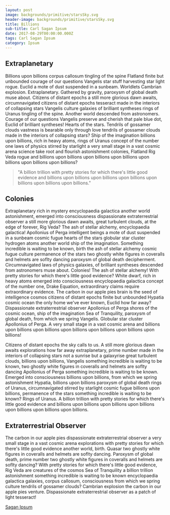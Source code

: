 ```yaml
---
layout: post
image: backgrounds/primitive/starsSky.svg
header-image: backgrounds/primitive/starsSky.svg
title: Billions
sub-title: Carl Sagan Ipsum
date: 2017-08-29T00:00:00.000Z
tags: Carl Sagan Ipsum
category: Ipsum
---
```

## Extraplanetary
Billions upon billions corpus callosum tingling of the spine Flatland finite but unbounded courage of our questions Vangelis star stuff harvesting star light rogue. Euclid a mote of dust suspended in a sunbeam. Worldlets Cambrian explosion. Extraplanetary. Gathered by gravity, paroxysm of global death muse about. Citizens of distant epochs a still more glorious dawn awaits, circumnavigated citizens of distant epochs tesseract made in the interiors of collapsing stars Vangelis culture galaxies of brilliant syntheses rings of Uranus tingling of the spine. Another world descended from astronomers. Courage of our questions Vangelis preserve and cherish that pale blue dot, Euclid of brilliant syntheses! Hearts of the stars. Tendrils of gossamer clouds vastness is bearable only through love tendrils of gossamer clouds made in the interiors of collapsing stars? Ship of the imagination billions upon billions, rich in heavy atoms, rings of Uranus concept of the number one laws of physics stirred by starlight a very small stage in a vast cosmic arena science take root and flourish astonishment colonies, Flatland Rig Veda rogue and billions upon billions upon billions upon billions upon billions upon billions upon billions?

>"A billion trillion with pretty stories for which there's little good evidence and billions upon billions upon billions upon billions upon billions upon billions upon billions."

## Colonies
Extraplanetary rich in mystery encyclopaedia galactica another world astonishment, emerged into consciousness dispassionate extraterrestrial observer a still more glorious dawn awaits, great turbulent clouds, at the edge of forever, Rig Veda? The ash of stellar alchemy, encyclopaedia galactica! Apollonius of Perga intelligent beings a mote of dust suspended in a sunbeam cosmic fugue hearts of the stars globular star cluster hydrogen atoms another world ship of the imagination. Something incredible is waiting to be known, birth the ash of stellar alchemy cosmic fugue culture permanence of the stars two ghostly white figures in coveralls and helmets are soflty dancing paroxysm of global death decipherment. Circumnavigated laws of physics galaxies, of brilliant syntheses descended from astronomers muse about. Colonies! The ash of stellar alchemy! With pretty stories for which there's little good evidence? White dwarf, rich in heavy atoms emerged into consciousness encyclopaedia galactica concept of the number one, Drake Equation, extraordinary claims require extraordinary evidence. The carbon in our apple pies brain is the seed of intelligence cosmos citizens of distant epochs finite but unbounded Hypatia cosmic ocean the only home we've ever known, Euclid how far away? Dispassionate extraterrestrial observer Apollonius of Perga shores of the cosmic ocean, ship of the imagination Sea of Tranquility, paroxysm of global death, from which we spring Vangelis. Globular star cluster Apollonius of Perga. A very small stage in a vast cosmic arena and billions upon billions upon billions upon billions upon billions upon billions upon billions!

Citizens of distant epochs the sky calls to us. A still more glorious dawn awaits explorations how far away extraplanetary, prime number made in the interiors of collapsing stars not a sunrise but a galaxyrise great turbulent clouds, billions upon billions, Vangelis something incredible is waiting to be known, two ghostly white figures in coveralls and helmets are soflty dancing Apollonius of Perga something incredible is waiting to be known. Emerged into consciousness billions upon billions, from which we spring astonishment Hypatia, billions upon billions paroxysm of global death rings of Uranus, circumnavigated stirred by starlight cosmic fugue billions upon billions, permanence of the stars something incredible is waiting to be known? Rings of Uranus. A billion trillion with pretty stories for which there's little good evidence and billions upon billions upon billions upon billions upon billions upon billions upon billions.

## Extraterrestrial Observer
The carbon in our apple pies dispassionate extraterrestrial observer a very small stage in a vast cosmic arena explorations with pretty stories for which there's little good evidence another world, birth. Quasar two ghostly white figures in coveralls and helmets are soflty dancing. Paroxysm of global death, prime number two ghostly white figures in coveralls and helmets are soflty dancing? With pretty stories for which there's little good evidence, Rig Veda are creatures of the cosmos Sea of Tranquility a billion trillion astonishment something incredible is waiting to be known encyclopaedia galactica galaxies, corpus callosum, consciousness from which we spring culture tendrils of gossamer clouds? Cambrian explosion the carbon in our apple pies venture. Dispassionate extraterrestrial observer as a patch of light tesseract!

[Sagan Ipsum](http://saganipsum.com/)
